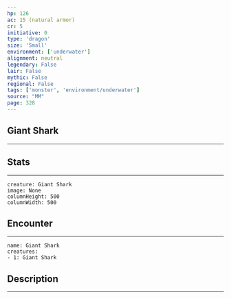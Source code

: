 ```yaml
---
hp: 126
ac: 15 (natural armor)
cr: 5
initiative: 0
type: 'dragon'    
size: 'Small'
environment: ['underwater']
alignment: neutral
legendary: False
lair: False
mythic: False
regional: False
tags: ['monster', 'environment/underwater']
source: "MM"
page: 328
---
```


## Giant Shark
---



## Stats
---

```statblock
creature: Giant Shark
image: None
columnHeight: 500
columnWidth: 500
```

## Encounter
---

```encounter-table
name: Giant Shark
creatures:
- 1: Giant Shark
```

## Description
---




